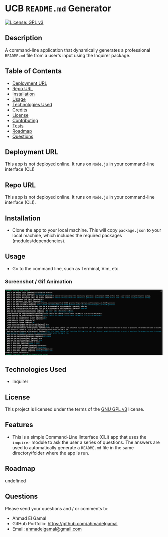 
# UCB `README.md` Generator
  

  [![License: GPL v3](https://img.shields.io/badge/License-GPLv3-blue.svg)](https://www.gnu.org/licenses/gpl-3.0)
  

## Description
A command-line application that dynamically generates a professional `README.md` file from a user's input using the Inquirer package.


## Table of Contents
- [Deployment URL](#Deployment-URL)
- [Repo URL](#Repo-URL)
- [Installation](#Installation)
- [Usage](#Usage)
- [Technologies Used](#Technologies-Used)
- [Credits](#Credits)
- [License](#License)
- [Contributing](#Contributing)
- [Tests](#Tests)
- [Roadmap](#Roadmap)
- [Questions](#Questions)
    

## Deployment URL
This app is not deployed online. It runs on `Node.js` in your command-line interface (CLI)
  
## Repo URL
This app is not deployed online. It runs on `Node.js` in your command-line interface (CLI).

## Installation
- Clone the app to your local machine. This will copy `package.json` to your local machine, which includes the required packages (modules/dependencies).
    
## Usage
- Go to the command line, such as Terminal, Vim, etc.

### Screenshot / Gif Animation
![Screenshot / Gif Animation](./assets/images/screenshot.png)
    

  
## Technologies Used
- Inquirer
  


## License
This project is licensed under the terms of the [GNU GPL v3](https://www.gnu.org/licenses/gpl-3.0) license.
    
  
## Features
- This is a simple Command-Line Iinterface (CLI) app that uses the `inquirer` module to ask the user a series of questions. The answers are used to automatically generate a `README.md` file in the same directory/folder where the app is run.
  



## Roadmap
undefined
    

## Questions
Please send your questions and / or comments to:
- Ahmad El Gamal
- GitHub Portfolio: https://github.com/ahmadelgamal
- Email: ahmadelgamal@gmail.com
  